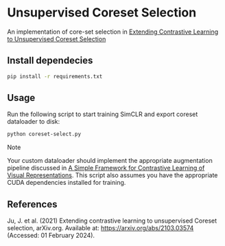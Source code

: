 # Unsupervised Coreset Selection

An implementation of core-set selection in [Extending Contrastive Learning to Unsupervised Coreset Selection](https://arxiv.org/abs/2103.03574)

## Install dependecies

```bash
pip install -r requirements.txt
```

## Usage

Run the following script to start training SimCLR and export coreset dataloader to disk:

```bash
python coreset-select.py
```

> [!Note]
> Your custom dataloader should implement the appropriate augmentation pipeline discussed in [A Simple Framework for Contrastive Learning of Visual Representations](https://arxiv.org/abs/2002.05709).
> This script also assumes you have the appropriate CUDA dependencies installed for training.

## References

Ju, J. et al. (2021) Extending contrastive learning to unsupervised Coreset selection, arXiv.org. Available at: https://arxiv.org/abs/2103.03574 (Accessed: 01 February 2024). 
